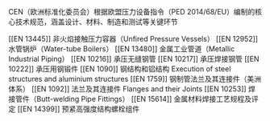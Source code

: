 CEN（欧洲标准化委员会）根据欧盟压力设备指令（PED 2014/68/EU）编制的核心技术规范，涵盖设计、材料、制造和测试等关键环节

[[EN 13445]] 非火焰接触压力容器（Unfired Pressure Vessels）
[[EN 12952]] 水管锅炉（Water-tube Boilers）​
[[EN 13480]] 金属工业管道（Metallic Industrial Piping）​
[[EN 10216]] 承压无缝钢管
[[EN 10217]] 承压焊接钢管
[[EN 10222]] 承压用钢锻件
[[EN 1090]] 钢结构和铝结构​​ Execution of steel structures and aluminium structures
[[EN 1759]] 钢制管法兰及其连接件（美洲体系）
[[EN 1092]] 法兰及其连接件 Flanges and their Joints
[[EN 10253]] 焊接管件（Butt-welding Pipe Fittings）
[[EN 15614]] 金属材料焊接工艺规程及评定 
[[EN 14399]] 预紧高强度结构螺栓组件​




